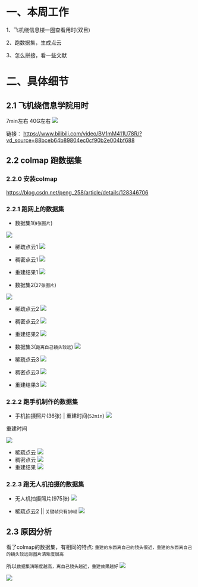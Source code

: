 # 一、本周工作
1、飞机绕信息楼一圈查看用时(双目)

2、跑数据集，生成点云

3、怎么拼接，看一些文献

# 二、具体细节
## 2.1 飞机绕信息学院用时
7min左右  40G左右
![](https://github.com/ZYJ-Group/darren_pty/blob/main/darren_pty/pic(Ninth%20week)/30.png)

链接： https://www.bilibili.com/video/BV1mM411U78R/?vd_source=88bceb64b89804ec0cf90b2e004bf688


## 2.2 colmap 跑数据集
### 2.2.0 安装colmap
https://blog.csdn.net/peng_258/article/details/128346706

### 2.2.1 跑网上的数据集
- 数据集1(```9张图片```)

![](https://github.com/AIBluefisher/ComputerVisionDatasets/blob/master/Datasets/ET/et005.jpg)

- 稀疏点云1
![](https://github.com/ZYJ-Group/darren_pty/blob/main/darren_pty/pic(Ninth%20week)/1.gif)

- 稠密点云1
![](https://github.com/ZYJ-Group/darren_pty/blob/main/darren_pty/pic(Ninth%20week)/4.gif)
- 重建结果1
![](https://github.com/ZYJ-Group/darren_pty/blob/main/darren_pty/pic(Ninth%20week)/5.gif)

- 数据集2(```27张图片```)

![](https://github.com/AIBluefisher/ComputerVisionDatasets/blob/master/Datasets/david/B00.jpg)

- 稀疏点云2
![](https://github.com/ZYJ-Group/darren_pty/blob/main/darren_pty/pic(Ninth%20week)/7.gif)

- 稠密点云2
![](https://github.com/ZYJ-Group/darren_pty/blob/main/darren_pty/pic(Ninth%20week)/8.gif)
- 重建结果2
![](https://github.com/ZYJ-Group/darren_pty/blob/main/darren_pty/pic(Ninth%20week)/9.gif)


- 数据集3(```距离自己镜头较远```)
![](https://github.com/AIBluefisher/ComputerVisionDatasets/blob/master/Datasets/cathedral/100_7104.JPG)

- 稀疏点云3
![](https://github.com/ZYJ-Group/darren_pty/blob/main/darren_pty/pic(Ninth%20week)/15.gif)

- 稠密点云3
![](https://github.com/ZYJ-Group/darren_pty/blob/main/darren_pty/pic(Ninth%20week)/16.gif)
- 重建结果3
![](https://github.com/ZYJ-Group/darren_pty/blob/main/darren_pty/pic(Ninth%20week)/17.gif)


### 2.2.2 跑手机制作的数据集
- 手机拍摄照片(36张) | 重建时间(```52min```)
![](https://github.com/ZYJ-Group/darren_pty/blob/main/darren_pty/pic(Ninth%20week)/32.png)

重建时间

![](https://github.com/ZYJ-Group/darren_pty/blob/main/darren_pty/pic(Ninth%20week)/34.png)

- 稀疏点云
![](https://github.com/ZYJ-Group/darren_pty/blob/main/darren_pty/pic(Ninth%20week)/14.gif)
- 稠密点云
![](https://github.com/ZYJ-Group/darren_pty/blob/main/darren_pty/pic(Ninth%20week)/11.gif)
- 重建结果
![](https://github.com/ZYJ-Group/darren_pty/blob/main/darren_pty/pic(Ninth%20week)/12.gif)

### 2.2.3 跑无人机拍摄的数据集
- 无人机拍摄照片(975张)
![](https://github.com/ZYJ-Group/darren_pty/blob/main/darren_pty/pic(Ninth%20week)/33.png)

- 稀疏点云2 || ```关键帧只有10帧```
![](https://github.com/ZYJ-Group/darren_pty/blob/main/darren_pty/pic(Ninth%20week)/10.gif)


## 2.3 原因分析
看了colmap的数据集，有相同的特点: ```重建的东西离自己的镜头很近，重建的东西离自己的镜头较远则图片清晰度很高```

所以```数据集清晰度越高，离自己镜头越近，重建效果越好```
![](https://github.com/ZYJ-Group/darren_pty/blob/main/darren_pty/pic(Ninth%20week)/35.png)

![](https://github.com/ZYJ-Group/darren_pty/blob/main/darren_pty/pic(Ninth%20week)/36.png)








